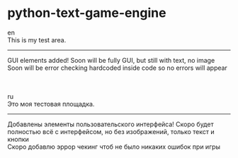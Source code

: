 # python-text-game-engine
en<br>
This is my test area.
<hr>
GUI elements added! Soon will be fully GUI, but still with text, no image<br>
Soon will be error checking hardcoded inside code so no errors will appear

<br>
<br>
<br>

ru<br>
Это моя тестовая площадка.
<hr>
Добавлены элементы пользовательского интерфейса! Скоро будет полностью всё с интерфейсом, но без изображений, только текст и кнопки<br>
Скоро добавлю эррор чекинг чтоб не было никаких ошибок при игры
